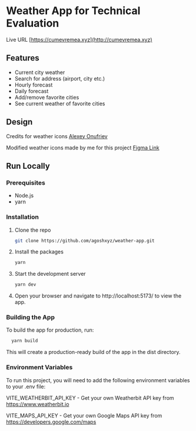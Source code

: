 # Weather App for Technical Evaluation
Live URL
 [https://cumevremea.xyz](http://cumevremea.xyz)
 
## Features
- Current city weather
- Search for address (airport, city etc.)
- Hourly forecast
- Daily forecast
- Add/remove favorite cities
- See current weather of favorite cities

## Design
Credits for weather icons [Alexey Onufriev](https://dribbble.com/shots/3761552-Free-Weather-Icons)

Modified weather icons made by me for this project [Figma Link](https://www.figma.com/file/B3UcwKfNRNfZSnnnOShERv/Weather-Icons?node-id=0%3A1&t=ymOtNhS5JfkNHl8w-1)


## Run Locally
### Prerequisites

- Node.js
- yarn

### Installation

1. Clone the repo
   ```sh
   git clone https://github.com/agoshxyz/weather-app.git
2. Install the packages
   ```sh
   yarn
3. Start the development server
   ```sh
   yarn dev
4. Open your browser and navigate to http://localhost:5173/ to view the app.

### Building the App
To build the app for production, run:
 ```sh
   yarn build
```
This will create a production-ready build of the app in the dist directory.
### Environment Variables
To run this project, you will need to add the following environment variables to your .env file:

VITE_WEATHERBIT_API_KEY - Get your own Weatherbit API key from https://www.weatherbit.io

VITE_MAPS_API_KEY - Get your own Google Maps API key from https://developers.google.com/maps

